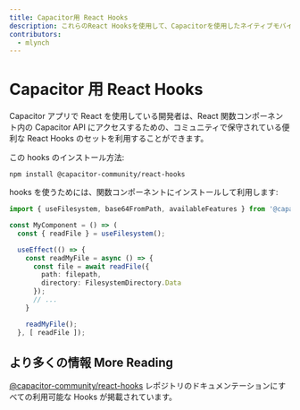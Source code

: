 ```yaml
---
title: Capacitor用 React Hooks
description: これらのReact Hooksを使用して、Capacitorを使用したネイティブモバイルAPIアクセスを簡単にします
contributors:
  - mlynch
---
```


# Capacitor 用 React Hooks

Capacitor アプリで React を使用している開発者は、React 関数コンポーネント内の Capacitor API にアクセスするための、コミュニティで保守されている便利な React Hooks のセットを利用することができます。

この hooks のインストール方法:

```shell
npm install @capacitor-community/react-hooks
```

hooks を使うためには、関数コンポーネントにインストールして利用します:

```typescript
import { useFilesystem, base64FromPath, availableFeatures } from '@capacitor-community/react-hooks/filesystem';

const MyComponent = () => (
  const { readFile } = useFilesystem();

  useEffect(() => {
    const readMyFile = async () => {
      const file = await readFile({
        path: filepath,
        directory: FilesystemDirectory.Data
      });
      // ...
    }

    readMyFile();
  }, [ readFile ]);
```

## より多くの情報 More Reading

[@capacitor-community/react-hooks](https://github.com/capacitor-community/react-hooks) レポジトリのドキュメンテーションにすべての利用可能な Hooks が掲載されています。
